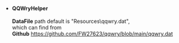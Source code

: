 ﻿- #### QQWryHelper
    **DataFile** path default is "Resources\qqwry.dat",  
    which can find from  
    **Github** https://github.com/FW27623/qqwry/blob/main/qqwry.dat